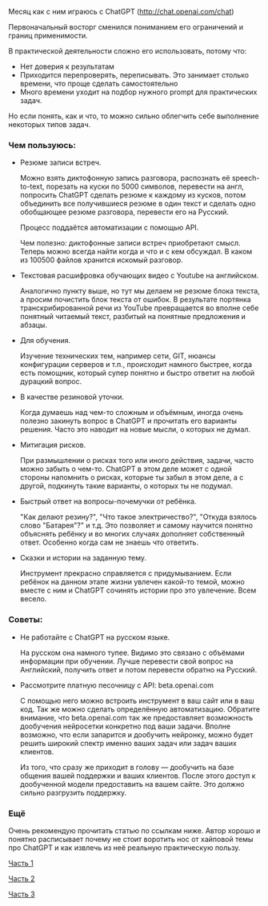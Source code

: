 Месяц как с ним играюсь с ChatGPT (http://chat.openai.com/chat)

Первоначальный восторг сменился пониманием его ограничений и границ применимости. 

В практической деятельности сложно его использовать, потому что:
- Нет доверия к результатам
- Приходится перепроверять, переписывать. Это занимает столько времени, что проще сделать самостоятельно
- Много времени уходит на подбор нужного prompt для практических задач. 

Но если понять, как и что, то можно сильно облегчить себе выполнение некоторых типов задач.

### Чем пользуюсь:

- Резюме записи встреч. 
  
  Можно взять диктофонную запись разговора, распознать её speech-to-text, порезать на куски по 5000 символов, перевести на англ, попросить ChatGPT сделать резюме к каждому из кусков, потом объединить все получившиеся резюме в один текст и сделать одно обобщающее резюме разговора, перевести его на Русский.
 
  Процесс поддаётся автоматизации с помощью API.
  
  Чем полезно: диктофонные записи встреч приобретают смысл. Теперь можно всегда найти когда и что и с кем обсуждал. В каком из 100500 файлов хранится искомый разговор.

- Текстовая расшифровка обучающих видео с Youtube на английском. 
  
  Аналогично пункту выше, но тут мы делаем не резюме блока текста, а просим почистить блок текста от ошибок. В результате портянка транскрибированной речи из YouTube превращается во вполне себе понятный читаемый текст, разбитый на понятные предложения и абзацы.

- Для обучения. 
  
  Изучение технических тем, например сети, GIT, нюансы конфигурации серверов и т.п., происходит намного быстрее, когда есть помощник, который супер понятно и быстро ответит на любой дурацкий вопрос. 

- В качестве резиновой уточки. 
  
  Когда думаешь над чем-то сложным и объёмным, иногда очень полезно закинуть вопрос в ChatGPT и прочитать его варианты решения. Часто это наводит на новые мысли, о которых не думал.

- Митигация рисков. 
  
  При размышлении о рисках того или иного действия, задачи, часто можно забыть о чем-то. ChatGPT  в этом деле может с одной стороны напомнить о рисках, которые ты забыл в этом деле, а с другой, подкинуть такие варианты, о которых ты не подумал.

- Быстрый ответ на вопросы-почемучки от ребёнка. 
  
  "Как делают резину?", "Что такое электричество?", "Откуда взялось слово "Батарея"?" и т.д. Это позволяет и самому научится понятно объяснять ребёнку и во многих случаях дополняет собственный ответ. Особенно когда сам не знаешь что ответить.

- Сказки и истории на заданную тему. 
  
  Инструмент прекрасно справляется с придумыванием. Если ребёнок на данном этапе жизни увлечен какой-то темой, можно вместе с ним и ChatGPT сочинять истории про это увлечение. Всем весело.


### Советы:

- Не работайте с ChatGPT на русском языке. 
  
  На русском она намного тупее. Видимо это связано с объёмами информации при обучении. 
  Лучше перевести свой вопрос на Английский, получить ответ и потом перевести обратно на Русский.

- Рассмотрите платную  песочницу с API: beta.openai.com
  
  С помощью него можно встроить инструмент в ваш сайт или в ваш код. Так же можно сделать определённую автоматизацию. Обратите внимание, что beta.openai.com так же предоставляет возможность дообучения нейросетки конкретно под ваши задачи. Вполне возможно, что если запарится и дообучить нейронку, можно будет решить широкий спектр именно ваших задач или задач ваших клиентов. 
  
  Из того, что сразу же приходит в голову — дообучить на базе общения вашей поддержки и ваших клиентов. После этого доступ к дообученной модели предоставить на вашем сайте. Это должно сильно разгрузить поддержку.

### Ещё

Очень рекомендую прочитать статью по ссылкам ниже. Автор  хорошо и понятно расписывает почему не стоит воротить нос от хайповой темы про ChatGPT и как извлечь из неё реальную практическую пользу.

[Часть 1](https://nick-senin.github.io/2023/01/16/%D0%AD%D0%BA%D1%81%D0%BF%D0%B5%D1%80%D1%82-%D0%BF%D0%BE-%D0%BF%D1%80%D0%BE%D0%B4%D1%83%D0%BA%D1%82%D0%B8%D0%B2%D0%BD%D0%BE%D1%81%D1%82%D0%B8-%D0%B4%D0%B5%D0%BB%D0%B0%D0%B5%D1%82-%D1%81-ChatGPT-%D0%B2%D1%81%D1%8F%D0%BA%D0%BE%D0%B5.-%D0%9E%D1%88%D0%B8%D0%B1%D0%BA%D0%B8-%D0%B8-%D0%BE%D0%B3%D1%80%D0%B0%D0%BD%D0%B8%D1%87%D0%B5%D0%BD%D0%B8%D1%8F.html?utm_referrer=https%3A%2F%2Fdzen.ru%2Fmedia%2Fid%2F592d43e78e557de2f707bfe9%2F63cfda85a4048549f727df57)

[Часть 2](https://nick-senin.github.io/2023/01/21/%D0%AD%D0%BA%D1%81%D0%BF%D0%B5%D1%80%D1%82-%D0%BF%D0%BE-%D0%BF%D1%80%D0%BE%D0%B4%D1%83%D0%BA%D1%82%D0%B8%D0%B2%D0%BD%D0%BE%D1%81%D1%82%D0%B8-%D0%B4%D0%B5%D0%BB%D0%B0%D0%B5%D1%82-%D1%81-ChatGPT-%D0%B2%D1%81%D1%8F%D0%BA%D0%BE%D0%B5.-%D0%92%D0%BE%D0%B7%D0%BC%D0%BE%D0%B6%D0%BD%D0%BE%D1%81%D1%82%D0%B8-%D0%B8-%D1%81%D0%BF%D0%BE%D1%81%D0%BE%D0%B1%D1%8B-%D0%B8%D1%81%D0%BF%D0%BE%D0%BB%D1%8C%D0%B7%D0%BE%D0%B2%D0%B0%D0%BD%D0%B8%D1%8F.html?utm_referrer=https%3A%2F%2Fdzen.ru%2Fmedia%2Fid%2F592d43e78e557de2f707bfe9%2F63cfda85a4048549f727df57)

[Часть 3](https://nick-senin.github.io/2023/01/28/%D0%AD%D0%BA%D1%81%D0%BF%D0%B5%D1%80%D1%82-%D0%BF%D0%BE-%D0%BF%D1%80%D0%BE%D0%B4%D1%83%D0%BA%D1%82%D0%B8%D0%B2%D0%BD%D0%BE%D1%81%D1%82%D0%B8-%D0%B4%D0%B5%D0%BB%D0%B0%D0%B5%D1%82-%D1%81-ChatGPT-%D0%B2%D1%81%D1%8F%D0%BA%D0%BE%D0%B5.-%D0%9E%D0%BF%D1%82%D0%B8%D0%BC%D0%B8%D0%B7%D0%B0%D1%86%D0%B8%D0%B8-%D0%B7%D0%B0%D0%BF%D1%80%D0%BE%D1%81%D0%BE%D0%B2.html?utm_referrer=https%3A%2F%2Fdzen.ru%2Fmedia%2Fid%2F592d43e78e557de2f707bfe9%2F63cfda85a4048549f727df57)